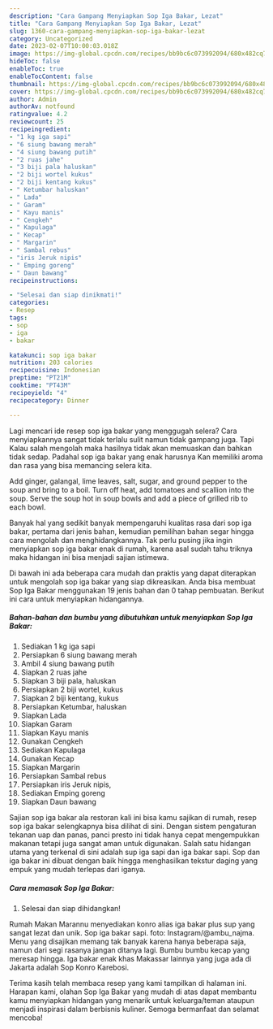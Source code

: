 ```yaml
---
description: "Cara Gampang Menyiapkan Sop Iga Bakar, Lezat"
title: "Cara Gampang Menyiapkan Sop Iga Bakar, Lezat"
slug: 1360-cara-gampang-menyiapkan-sop-iga-bakar-lezat
category: Uncategorized
date: 2023-02-07T10:00:03.018Z
image: https://img-global.cpcdn.com/recipes/bb9bc6c073992094/680x482cq70/sop-iga-bakar-foto-resep-utama.jpg
hideToc: false
enableToc: true
enableTocContent: false
thumbnail: https://img-global.cpcdn.com/recipes/bb9bc6c073992094/680x482cq70/sop-iga-bakar-foto-resep-utama.jpg
cover: https://img-global.cpcdn.com/recipes/bb9bc6c073992094/680x482cq70/sop-iga-bakar-foto-resep-utama.jpg
author: Admin
authorAv: notfound
ratingvalue: 4.2
reviewcount: 25
recipeingredient:
- "1 kg iga sapi"
- "6 siung bawang merah"
- "4 siung bawang putih"
- "2 ruas jahe"
- "3 biji pala haluskan"
- "2 biji wortel kukus"
- "2 biji kentang kukus"
- " Ketumbar haluskan"
- " Lada"
- " Garam"
- " Kayu manis"
- " Cengkeh"
- " Kapulaga"
- " Kecap"
- " Margarin"
- " Sambal rebus"
- "iris Jeruk nipis"
- " Emping goreng"
- " Daun bawang"
recipeinstructions:

- "Selesai dan siap dinikmati!"
categories:
- Resep
tags:
- sop
- iga
- bakar

katakunci: sop iga bakar 
nutrition: 203 calories
recipecuisine: Indonesian
preptime: "PT21M"
cooktime: "PT43M"
recipeyield: "4"
recipecategory: Dinner

---
```



Lagi mencari ide resep sop iga bakar yang menggugah selera? Cara menyiapkannya sangat tidak terlalu sulit namun tidak gampang juga. Tapi Kalau salah mengolah maka hasilnya tidak akan memuaskan dan bahkan tidak sedap. Padahal sop iga bakar yang enak harusnya Kan memiliki aroma dan rasa yang bisa memancing selera kita.


Add ginger, galangal, lime leaves, salt, sugar, and ground pepper to the soup and bring to a boil. Turn off heat, add tomatoes and scallion into the soup. Serve the soup hot in soup bowls and add a piece of grilled rib to each bowl.

Banyak hal yang sedikit banyak mempengaruhi kualitas rasa dari sop iga bakar, pertama dari jenis bahan, kemudian pemilihan bahan segar hingga cara mengolah dan menghidangkannya. Tak perlu pusing jika ingin menyiapkan sop iga bakar enak di rumah, karena asal sudah tahu triknya maka hidangan ini bisa menjadi sajian istimewa.


Di bawah ini ada beberapa cara mudah dan praktis yang dapat diterapkan untuk mengolah sop iga bakar yang siap dikreasikan. Anda bisa membuat Sop Iga Bakar menggunakan 19 jenis bahan dan 0 tahap pembuatan. Berikut ini cara untuk menyiapkan hidangannya.

<!--inarticleads1-->

##### Bahan-bahan dan bumbu yang dibutuhkan untuk menyiapkan Sop Iga Bakar:

1. Sediakan 1 kg iga sapi
1. Persiapkan 6 siung bawang merah
1. Ambil 4 siung bawang putih
1. Siapkan 2 ruas jahe
1. Siapkan 3 biji pala, haluskan
1. Persiapkan 2 biji wortel, kukus
1. Siapkan 2 biji kentang, kukus
1. Persiapkan  Ketumbar, haluskan
1. Siapkan  Lada
1. Siapkan  Garam
1. Siapkan  Kayu manis
1. Gunakan  Cengkeh
1. Sediakan  Kapulaga
1. Gunakan  Kecap
1. Siapkan  Margarin
1. Persiapkan  Sambal rebus
1. Persiapkan iris Jeruk nipis,
1. Sediakan  Emping goreng
1. Siapkan  Daun bawang


Sajian sop iga bakar ala restoran kali ini bisa kamu sajikan di rumah, resep sop iga bakar selengkapnya bisa dilihat di sini. Dengan sistem pengaturan tekanan uap dan panas, panci presto ini tidak hanya cepat mengempukkan makanan tetapi juga sangat aman untuk digunakan. Salah satu hidangan utama yang terkenal di sini adalah sup iga sapi dan iga bakar sapi. Sop dan iga bakar ini dibuat dengan baik hingga menghasilkan tekstur daging yang empuk yang mudah terlepas dari iganya. 

<!--inarticleads2-->

##### Cara memasak Sop Iga Bakar:


1. Selesai dan siap dihidangkan!

Rumah Makan Marannu menyediakan konro alias iga bakar plus sup yang sangat lezat dan unik. Sop iga bakar sapi. foto: Instagram/@ambu_najma. Menu yang disajikan memang tak banyak karena hanya beberapa saja, namun dari segi rasanya jangan ditanya lagi. Bumbu bumbu kecap yang meresap hingga. Iga bakar enak khas Makassar lainnya yang juga ada di Jakarta adalah Sop Konro Karebosi. 

Terima kasih telah membaca resep yang kami tampilkan di halaman ini. Harapan kami, olahan Sop Iga Bakar yang mudah di atas dapat membantu kamu menyiapkan hidangan yang menarik untuk keluarga/teman ataupun menjadi inspirasi dalam berbisnis kuliner. Semoga bermanfaat dan selamat mencoba!

